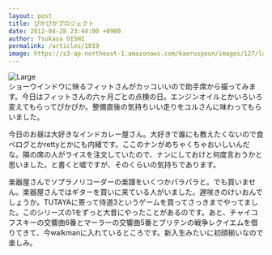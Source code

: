 ```yaml
---
layout: post
title: ぴかぴかプロジェクト
date: 2012-04-28 23:44:00 +0900
author: Tsukasa OISHI
permalink: /articles/1019
image: https://s3-ap-northeast-1.amazonaws.com/kaeruspoon/images/127/large.JPG?1335624252
---
```



![Large](https://s3-ap-northeast-1.amazonaws.com/kaeruspoon/images/127/large.JPG?1335624252)  
ショーウインドウに映るフィットさんがカッコいいので助手席から撮ってみます。今日はフィットさんの六ヶ月ごとの点検の日。エンジンオイルとかいろいろ変えてもらってぴかぴか。整備直後の気持ちいい走りをユルさんに味わってもらいました。  

今日のお昼は大好きなインドカレー屋さん。大好きで誰にも教えたくないので食べログとかrettyとかにも内緒です。ここのナンがめちゃくちゃおいしいんだな。隣の席の人がライスを注文していたので、ナンにしておけと何度言おうかと思いました。と書くと嘘ですが、そのくらいの気持ちであります。  

楽器屋さんでソプラノリコーダーの楽譜をいくつかパラパラと。でも買いません。楽器屋さんではギターを買いに来ている人がいました。遅咲きのけいおんでしょうか。TUTAYAに寄って侍道3というゲームを買ってさっきまでやってました。このシリーズの1をずっと大昔にやったことがあるのです。あと、チャイコフスキーの交響曲6番とマーラーの交響曲5番とブリテンの戦争レクイエムを借りてきて、今walkmanに入れているところです。新入生みたいに初顔揃いなので楽しみ。  


